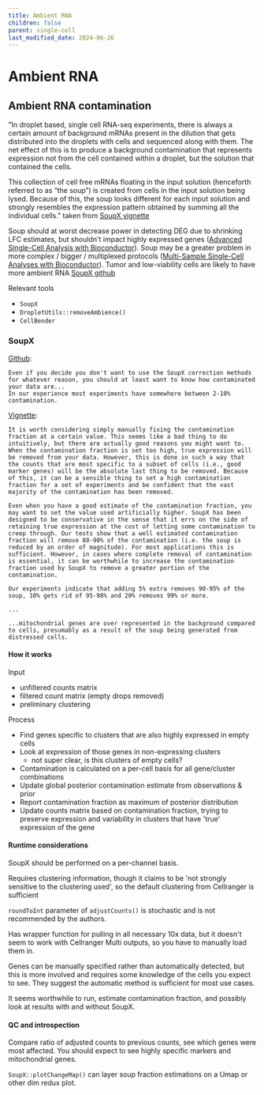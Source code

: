 ```yaml
---
title: Ambient RNA
children: false
parent: single-cell
last_modified_date: 2024-06-26
---
```


# Ambient RNA

## Ambient RNA contamination

"In droplet based, single cell RNA-seq experiments, there is always a certain amount of background mRNAs present in the dilution that gets distributed into the droplets with cells and sequenced along with them. The net effect of this is to produce a background contamination that represents expression not from the cell contained within a droplet, but the solution that contained the cells.

This collection of cell free mRNAs floating in the input solution (henceforth referred to as “the soup”) is created from cells in the input solution being lysed. Because of this, the soup looks different for each input solution and strongly resembles the expression pattern obtained by summing all the individual cells." taken from [SoupX vignette](https://rawcdn.githack.com/constantAmateur/SoupX/204b602418df12e9fdb4b68775a8b486c6504fe4/inst/doc/pbmcTutorial.html)

Soup should at worst decrease power in detecting DEG due to shrinking LFC estimates,
but shouldn't impact highly expressed genes ([Advanced Single-Cell Analysis with Bioconductor](http://bioconductor.org/books/3.16/OSCA.advanced/droplet-processing.html#removing-ambient-contamination)).
Soup may be a greater problem in more complex / bigger / multiplexed 
protocols ([Multi-Sample Single-Cell Analyses with Bioconductor](http://bioconductor.org/books/3.16/OSCA.multisample/ambient-problems.html#ambient-problems)). Tumor and low-viability cells are likely to have more ambient RNA [SoupX github](https://github.com/constantAmateur/SoupX)

Relevant tools

* `SoupX`
* `DropletUtils::removeAmbience()`
* `CellBender`

### SoupX

[Github](https://github.com/constantAmateur/SoupX):

```
Even if you decide you don't want to use the SoupX correction methods for whatever reason, you should at least want to know how contaminated your data are... 
In our experience most experiments have somewhere between 2-10% contamination.
```

[Vignette](https://rawcdn.githack.com/constantAmateur/SoupX/204b602418df12e9fdb4b68775a8b486c6504fe4/inst/doc/pbmcTutorial.html):
```
It is worth considering simply manually fixing the contamination fraction at a certain value. This seems like a bad thing to do intuitively, but there are actually good reasons you might want to. When the contamination fraction is set too high, true expression will be removed from your data. However, this is done in such a way that the counts that are most specific to a subset of cells (i.e., good marker genes) will be the absolute last thing to be removed. Because of this, it can be a sensible thing to set a high contamination fraction for a set of experiments and be confident that the vast majority of the contamination has been removed.

Even when you have a good estimate of the contamination fraction, you may want to set the value used artificially higher. SoupX has been designed to be conservative in the sense that it errs on the side of retaining true expression at the cost of letting some contamination to creep through. Our tests show that a well estimated contamination fraction will remove 80-90% of the contamination (i.e. the soup is reduced by an order of magnitude). For most applications this is sufficient. However, in cases where complete removal of contamination is essential, it can be worthwhile to increase the contamination fraction used by SoupX to remove a greater portion of the contamination.

Our experiments indicate that adding 5% extra removes 90-95% of the soup, 10% gets rid of 95-98% and 20% removes 99% or more.

...

...mitochondrial genes are over represented in the background compared to cells, presumably as a result of the soup being generated from distressed cells.
```

#### How it works

Input

* unfiltered counts matrix
* filtered count matrix (empty drops removed)
* preliminary clustering

Process

* Find genes specific to clusters that are also highly expressed in empty cells
* Look at expression of those genes in non-expressing clusters 
  + not super clear, is this clusters of empty cells? 
* Contamination is calculated on a per-cell basis for all gene/cluster combinations
* Update global posterior contamination estimate from observations & prior
* Report contamination fraction as maximum of posterior distribution
* Update counts matrix based on contamination fraction, trying to preserve expression and variability in clusters that have 'true' expression of the gene

#### Runtime considerations

SoupX should be performed on a per-channel basis.

Requires clustering information, though it claims to be 'not strongly sensitive to the clustering used',
so the default clustering from Cellranger is sufficient

`roundToInt` parameter of `adjustCounts()` is stochastic and is not recommended by the authors.

Has wrapper function for pulling in all necessary 10x data, but it doesn't seem
to work with Cellranger Multi outputs, so you have to manually load them in.

Genes can be manually specified rather than automatically detected, but this 
is more involved and requires some knowledge of the cells you expect to see. 
They suggest the automatic method is sufficient for most use cases. 

It seems worthwhile to run, estimate contamination fraction, and possibly look at results
with and without SoupX. 

#### QC and introspection

Compare ratio of adjusted counts to previous counts, see which genes were most
affected. You should expect to see highly specific markers and mitochondrial genes. 

`SoupX::plotChangeMap()` can layer soup fraction estimations on a Umap or other
dim redux plot. 
